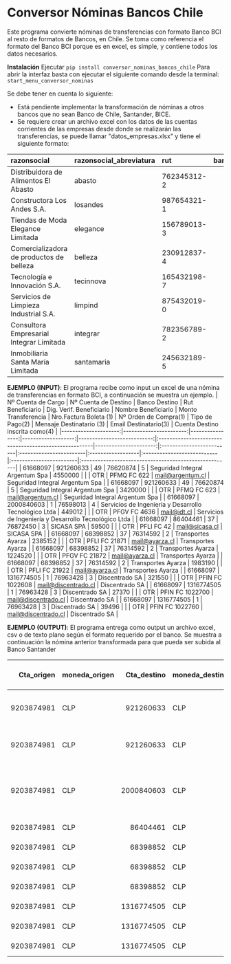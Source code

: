 # Conversor Nóminas Bancos Chile

Este programa convierte nóminas de transferencias con formato Banco BCI al resto de formatos de Bancos, en Chile. Se toma como referencia el formato del Banco BCI porque es en excel, es simple, y contiene todos los datos necesarios.

**Instalación**
Ejecutar `pip install conversor_nominas_bancos_chile`
Para abrir la interfaz basta con ejecutar el siguiente comando desde la terminal: `start_menu_conversor_nominas`

Se debe tener en cuenta lo siguiente:
* Está pendiente implementar la transformación de nóminas a otros bancos que no sean Banco de Chile, Santander, BICE.
* Se requiere crear un archivo excel con los datos de las cuentas corrientes de las empresas desde donde se realizarán las transferencias, se puede llamar "datos_empresas.xlsx" y tiene el siguiente formato:

| razonsocial                              | razonsocial_abreviatura   | rut         |   banco_codigo |   cuenta_num | convenios_pagos_masivos_bancochile                |
|:-----------------------------------------|:--------------------------|:------------|---------------:|-------------:|:--------------------------------------------------|
| Distribuidora de Alimentos El Abasto     | abasto                    | 762345312-2 |             37 |   9203874981 | no_aplica                                         |
| Constructora Los Andes S.A.              | losandes                  | 987654321-1 |              1 |    150983062 | 811 - Pago remuneraciones, 812 - Pago proveedores |
| Tiendas de Moda Elegance Limitada        | elegance                  | 156789013-3 |              1 |    820018739 | 812 - Pago proveedores                            |
| Comercializadora de productos de belleza | belleza                   | 230912837-4 |              1 |    240684902 | 812 - Pago proveedores                            |
| Tecnología e Innovación S.A.             | tecinnova                 | 165432198-7 |              1 |    410576930 | no_aplica                                         |
| Servicios de Limpieza Industrial S.A.    | limpind                   | 875432019-0 |             28 |    783095017 | no_aplica                                         |
| Consultora Empresarial Integrar Limitada | integrar                  | 782356789-2 |             28 |    370280064 | no_aplica                                         |
| Inmobiliaria Santa María Limitada        | santamaria                | 245632189-5 |              1 |    690128047 | 813 – Pago remuneraciones                         |


**EJEMPLO (INPUT)**:
El programa recibe como input un excel de una nómina de transferencias en formato BCI, a continuación se muestra un ejemplo.
|   Nº Cuenta de Cargo |   Nº Cuenta de Destino |   Banco Destino |   Rut Beneficiario |   Dig. Verif. Beneficiario | Nombre Beneficiario                                   |   Monto Transferencia | Nro.Factura Boleta (1)   | Nº Orden de Compra(1)   | Tipo de Pago(2)   | Mensaje Destinatario (3)   | Email Destinatario(3)   | Cuenta Destino inscrita como(4)                       |
|---------------------:|-----------------------:|----------------:|-------------------:|---------------------------:|:------------------------------------------------------|----------------------:|:-------------------------|:------------------------|:------------------|:---------------------------|:------------------------|:------------------------------------------------------|
|             61668097 |              921260633 |              49 |           76620874 |                          5 | Seguridad Integral Argentum Spa                       |               4550000 |                          |                         | OTR               | PFMQ FC 622                | mail@argentum.cl        | Seguridad Integral Argentum Spa                       |
|             61668097 |              921260633 |              49 |           76620874 |                          5 | Seguridad Integral Argentum Spa                       |               3420000 |                          |                         | OTR               | PFMQ FC 623                | mail@argentum.cl        | Seguridad Integral Argentum Spa                       |
|             61668097 |             2000840603 |               1 |           76598013 |                          4 | Servicios de Ingeniería y Desarrollo Tecnológico Ltda |                449012 |                          |                         | OTR               | PFGV FC 4636               | mail@idt.cl             | Servicios de Ingeniería y Desarrollo Tecnológico Ltda |
|             61668097 |               86404461 |              37 |           76872450 |                          3 | SICASA SPA                                            |                 59500 |                          |                         | OTR               | PFLI FC 42                 | mail@sicasa.cl          | SICASA SPA                                            |
|             61668097 |               68398852 |              37 |           76314592 |                          2 | Transportes Ayarza                                    |               2385152 |                          |                         | OTR               | PFLI FC 21871              | mail@ayarza.cl          | Transportes Ayarza                                    |
|             61668097 |               68398852 |              37 |           76314592 |                          2 | Transportes Ayarza                                    |               1224520 |                          |                         | OTR               | PFGV FC 21872              | mail@ayarza.cl          | Transportes Ayarza                                    |
|             61668097 |               68398852 |              37 |           76314592 |                          2 | Transportes Ayarza                                    |               1983190 |                          |                         | OTR               | PFLI FC 21922              | mail@ayarza.cl          | Transportes Ayarza                                    |
|             61668097 |             1316774505 |               1 |           76963428 |                          3 | Discentrado SA                                        |                321550 |                          |                         | OTR               | PFIN FC 1022608            | mail@discentrado.cl     | Discentrado SA                                        |
|             61668097 |             1316774505 |               1 |           76963428 |                          3 | Discentrado SA                                        |                 27370 |                          |                         | OTR               | PFIN FC 1022700            | mail@discentrado.cl     | Discentrado SA                                        |
|             61668097 |             1316774505 |               1 |           76963428 |                          3 | Discentrado SA                                        |                 39496 |                          |                         | OTR               | PFIN FC 1022760            | mail@discentrado.cl     | Discentrado SA                                        |


**EJEMPLO (OUTPUT)**:
El programa entrega como output un archivo excel, csv o de texto plano según el formato requerido por el banco. Se muestra a continuación la nómina anterior transformada para que pueda ser subida al Banco Santander

|   Cta_origen | moneda_origen   |   Cta_destino | moneda_destino   |   Cod_banco |   RUT benef. | nombre benef.                                         |   Mto Total | Glosa TEF       | Correo              | Glosa correo    | Glosa Cartola Cliente   | Glosa Cartola Beneficiario   | Glosa Cliente   |
|-------------:|:----------------|--------------:|:-----------------|------------:|-------------:|:------------------------------------------------------|------------:|:----------------|:--------------------|:----------------|:------------------------|:-----------------------------|:----------------|
|   9203874981 | CLP             |     921260633 | CLP              |          49 |    766208745 | Seguridad Integral Argentum Spa                       |     4550000 | PFMQ FC 622     | mail@argentum.cl    | PFMQ FC 622     |                         | PFMQ FC 622                  | PFMQ FC 622     |
|   9203874981 | CLP             |     921260633 | CLP              |          49 |    766208745 | Seguridad Integral Argentum Spa                       |     3420000 | PFMQ FC 623     | mail@argentum.cl    | PFMQ FC 623     |                         | PFMQ FC 623                  | PFMQ FC 623     |
|   9203874981 | CLP             |    2000840603 | CLP              |           1 |    765980134 | Servicios de Ingeniería y Desarrollo Tecnológico Ltda |      449012 | PFGV FC 4636    | mail@idt.cl         | PFGV FC 4636    |                         | PFGV FC 4636                 | PFGV FC 4636    |
|   9203874981 | CLP             |      86404461 | CLP              |          37 |    768724503 | SICASA SPA                                            |       59500 | PFLI FC 42      | mail@sicasa.cl      | PFLI FC 42      |                         | PFLI FC 42                   | PFLI FC 42      |
|   9203874981 | CLP             |      68398852 | CLP              |          37 |    763145922 | Transportes Ayarza                                    |     2385152 | PFLI FC 21871   | mail@ayarza.cl      | PFLI FC 21871   |                         | PFLI FC 21871                | PFLI FC 21871   |
|   9203874981 | CLP             |      68398852 | CLP              |          37 |    763145922 | Transportes Ayarza                                    |     1224520 | PFGV FC 21872   | mail@ayarza.cl      | PFGV FC 21872   |                         | PFGV FC 21872                | PFGV FC 21872   |
|   9203874981 | CLP             |      68398852 | CLP              |          37 |    763145922 | Transportes Ayarza                                    |     1983190 | PFLI FC 21922   | mail@ayarza.cl      | PFLI FC 21922   |                         | PFLI FC 21922                | PFLI FC 21922   |
|   9203874981 | CLP             |    1316774505 | CLP              |           1 |    769634283 | Discentrado SA                                        |      321550 | PFIN FC 1022608 | mail@discentrado.cl | PFIN FC 1022608 |                         | PFIN FC 1022608              | PFIN FC 1022608 |
|   9203874981 | CLP             |    1316774505 | CLP              |           1 |    769634283 | Discentrado SA                                        |       27370 | PFIN FC 1022700 | mail@discentrado.cl | PFIN FC 1022700 |                         | PFIN FC 1022700              | PFIN FC 1022700 |
|   9203874981 | CLP             |    1316774505 | CLP              |           1 |    769634283 | Discentrado SA                                        |       39496 | PFIN FC 1022760 | mail@discentrado.cl | PFIN FC 1022760 |                         | PFIN FC 1022760              | PFIN FC 1022760 |